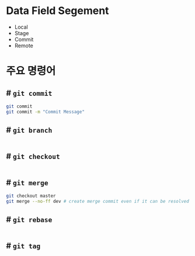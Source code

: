 # Data Field Segement

 - Local
 - Stage
 - Commit
 - Remote

# 주요 명령어

## # `git commit`

```bash
git commit
git commit -m "Commit Message"
```

## # `git branch`

```bash

```

## # `git checkout`

```bash

```

## # `git merge`

```bash
git checkout master
git merge --no-ff dev # create merge commit even if it can be resolved as a fast-forward
```

## # `git rebase`

```bash

```

## # `git tag`

```bash

```
